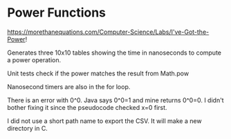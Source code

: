 # Power Functions

https://morethanequations.com/Computer-Science/Labs/I've-Got-the-Power!

Generates three 10x10 tables showing the time in nanoseconds to compute a power operation.


Unit tests check if the power matches the result from Math.pow

Nanosecond timers are also in the for loop.


There is an error with 0^0. Java says 0^0=1 and mine returns 0^0=0. I didn't bother fixing it since the pseudocode checked x=0 first.

I did not use a short path name to export the CSV. It will make a new directory in C.
